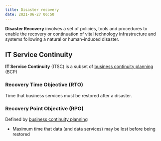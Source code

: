 ```yaml
---
title: Disaster recovery
date: 2021-06-27 06:50
---
```


**Disaster Recovery** involves a set of policies, tools and procedures to enable
the recovery or continuation of vital technology infrastructure and systems
following a natural or human-induced disaster.

## IT Service Continuity

**IT Service Continuity** (ITSC) is a subset of 
[business continuity planning](2021-06-27--06-53-11Z--business_continuity_planning.md) (BCP)

### Recovery Time Objective (RTO)

Time that business services must be restored after a disaster.

### Recovery Point Objective (RPO)

Defined by [business continuity planning](2021-06-27--06-53-11Z--business_continuity_planning.md)

* Maximum time that data (and data services) may be lost before being restored
